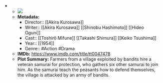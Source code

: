 - 
    - ![](https://m.media-amazon.com/images/M/MV5BNWQ3OTM4ZGItMWEwZi00MjI5LWI3YzgtNTYwNWRkNmIzMGI5XkEyXkFqcGdeQXVyNDY2MTk1ODk@._V1_SX300.jpg)  
    - **Metadata:**
        - Director:: [[Akira Kurosawa]]
        - Writer:: [[Akira Kurosawa]] [[Shinobu Hashimoto]] [[Hideo Oguni]]
        - Cast:: [[Toshirô Mifune]] [[Takashi Shimura]] [[Keiko Tsushima]]
        - Year:: [[1954]]
        - Genre:: #Action #Drama
    - **IMDb:** https://www.imdb.com/title/tt0047478
    - **Plot Summary:** Farmers from a village exploited by bandits hire a veteran samurai for protection, who gathers six other samurai to join him. As the samurai teach the peasants how to defend themselves, the village is attacked by an army of bandits.

